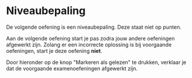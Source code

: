 # Niveaubepaling

De volgende oefening is een niveaubepaling. Deze staat niet op punten.

Aan de volgende oefening start je pas zodra jouw andere oefeningen afgewerkt zijn. Zolang er een incorrecte oplossing is bij voorgaande oefeningen, start je deze oefening **niet**.

Door hieronder op de knop "Markeren als gelezen" te drukken, verklaar je dat de voorgaande examenoefeningen afgewerkt zijn. 


